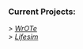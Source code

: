 ### Current Projects:
   *>* _[WrOTe](http://richtercamden.github.io/docs/wrote/index.html)_
   </br>
   *>* _[Lifesim](http://richtercamden.github.io/docs/lifesim/index.html)_
